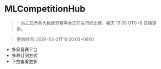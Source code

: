 # MLCompetitionHub

> 一站式显示各大数据竞赛平台正在进行的比赛，每天 16:00 UTC+8 自动更新。
  
> 更新时间: 2024-03-21T16:00:03+0800 

* 多家竞赛平台
* 多种订阅方式
* 下拉查看更多
